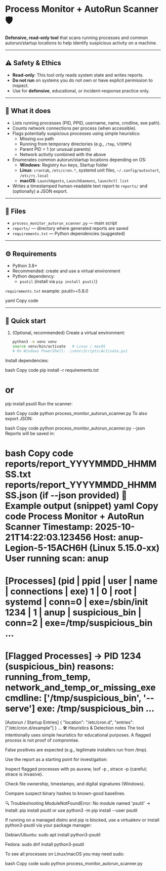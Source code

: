 # Process Monitor + AutoRun Scanner 🛡️

**Defensive, read-only tool** that scans running processes and common autorun/startup locations to help identify suspicious activity on a machine.

---

## ⚠️ Safety & Ethics
- **Read-only**: This tool only reads system state and writes reports.  
- **Do not run** on systems you do not own or have explicit permission to inspect.  
- Use for **defensive**, educational, or incident-response practice only.

---

## 🔎 What it does
- Lists running processes (PID, PPID, username, name, cmdline, exe path).
- Counts network connections per process (when accessible).
- Flags potentially suspicious processes using simple heuristics:
  - Missing `exe` path
  - Running from temporary directories (e.g., `/tmp`, `%TEMP%`)
  - Parent PID = 1 (or unusual parents)
  - Network activity combined with the above
- Enumerates common autorun/startup locations depending on OS:
  - **Windows**: Registry `Run` keys, Startup folder
  - **Linux**: `crontab`, `/etc/cron.*`, systemd unit files, `~/.config/autostart`, `/etc/rc.local`
  - **macOS**: `LaunchAgents`, `LaunchDaemons`, `launchctl list`
- Writes a timestamped human-readable text report to `reports/` and (optionally) a JSON export.

---

## 🧾 Files
- `process_monitor_autorun_scanner.py` — main script
- `reports/` — directory where generated reports are saved
- `requirements.txt` — Python dependencies (suggested)

---

## ⚙️ Requirements
- Python 3.8+
- Recommended: create and use a virtual environment
- Python dependency:
  - `psutil` (install via `pip install psutil`)

`requirements.txt` example:
psutil>=5.8.0

yaml
Copy code

---

## 🚀 Quick start

1. (Optional, recommended) Create a virtual environment:
   ```bash
   python3 -m venv venv
   source venv/bin/activate   # Linux / macOS
   # On Windows PowerShell: .\venv\Scripts\Activate.ps1
Install dependencies:

bash
Copy code
pip install -r requirements.txt
# or
pip install psutil
Run the scanner:

bash
Copy code
python process_monitor_autorun_scanner.py
To also export JSON:

bash
Copy code
python process_monitor_autorun_scanner.py --json
Reports will be saved in:

bash
Copy code
reports/report_YYYYMMDD_HHMMSS.txt
reports/report_YYYYMMDD_HHMMSS.json  (if --json provided)
🧪 Example output (snippet)
yaml
Copy code
Process Monitor + AutoRun Scanner
Timestamp: 2025-10-21T14:22:03.123456
Host: anup-Legion-5-15ACH6H (Linux 5.15.0-xx)
User running scan: anup
================================================================================
[Processes] (pid | ppid | user | name | connections | exe)
1 | 0 | root | systemd | conn=0 | exe=/sbin/init
1234 | 1 | anup | suspicious_bin | conn=2 | exe=/tmp/suspicious_bin
...
================================================================================
[Flagged Processes]
-> PID 1234 (suspicious_bin) reasons: running_from_temp, network_and_temp_or_missing_exe
   cmdline: ['/tmp/suspicious_bin', '--serve']
   exe: /tmp/suspicious_bin
...
================================================================================
[Autorun / Startup Entries]
{ "location": "/etc/cron.d", "entries": ["/etc/cron.d/example"] }
...
🛠️ Heuristics & Detection notes
The tool intentionally uses simple heuristics for educational purposes. A flagged process is not proof of compromise.

False positives are expected (e.g., legitimate installers run from /tmp).

Use the report as a starting point for investigation:

Inspect flagged processes with ps auxww, lsof -p <pid>, strace -p <pid> (careful; strace is invasive).

Check file ownership, timestamps, and digital signatures (Windows).

Compare suspect binary hashes to known-good baselines.

🔍 Troubleshooting
ModuleNotFoundError: No module named 'psutil'
→ Install: pip install psutil or use python3 -m pip install --user psutil

If running on a managed distro and pip is blocked, use a virtualenv or install python3-psutil via your package manager:

Debian/Ubuntu: sudo apt install python3-psutil

Fedora: sudo dnf install python3-psutil

To see all processes on Linux/macOS you may need sudo:

bash
Copy code
sudo python process_monitor_autorun_scanner.py
